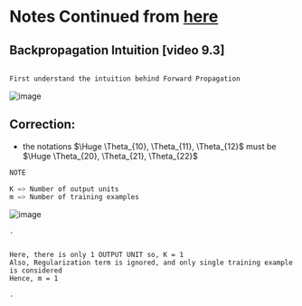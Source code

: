 # Notes Continued from [here](https://github.com/HridayAg0102/Summer-Analytics-2022/blob/main/Week_5/Neural_Networks/README.md)

## Backpropagation Intuition [video 9.3]

```py

First understand the intuition behind Forward Propagation 

```

![image](https://user-images.githubusercontent.com/76818035/176033991-f14e4d8d-fd58-4968-afab-58b089811a70.png)

## Correction:

- the notations $\Huge \Theta_{10}, \Theta_{11}, \Theta_{12}$  must be  $\Huge \Theta_{20}, \Theta_{21}, \Theta_{22}$

```py
NOTE

K => Number of output units
m => Number of training examples
```

![image](https://user-images.githubusercontent.com/76818035/176225995-e8cbc0ae-953e-405a-b82e-adef7bc3f872.png)

```
.


Here, there is only 1 OUTPUT UNIT so, K = 1 
Also, Regularization term is ignored, and only single training example is considered
Hence, m = 1

.
```
